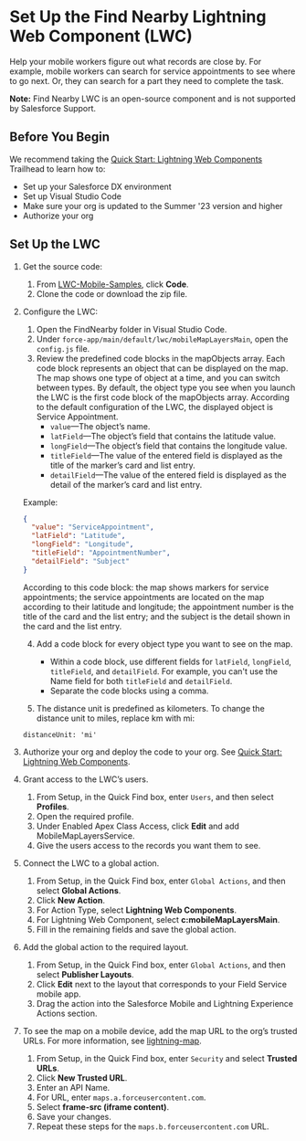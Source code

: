 # Set Up the Find Nearby Lightning Web Component (LWC)

Help your mobile workers figure out what records are close by. For example, mobile workers can search for service appointments to see where to go next. Or, they can search for a part they need to complete the task.

**Note:** Find Nearby LWC is an open-source component and is not supported by Salesforce Support.

## Before You Begin

We recommend taking the [Quick Start: Lightning Web Components](https://trailhead.salesforce.com/content/learn/projects/quick-start-lightning-web-components) Trailhead to learn how to:

- Set up your Salesforce DX environment
- Set up Visual Studio Code
- Make sure your org is updated to the Summer '23 version and higher
- Authorize your org

## Set Up the LWC

1. Get the source code:
   1. From [LWC-Mobile-Samples](https://github.com/forcedotcom/LWC-Mobile-Samples), click **Code**.
   2. Clone the code or download the zip file.
2. Configure the LWC:

   1. Open the FindNearby folder in Visual Studio Code.
   2. Under `force-app/main/default/lwc/mobileMapLayersMain`, open the `config.js` file.
   3. Review the predefined code blocks in the mapObjects array. Each code block represents an object that can be displayed on the map. The map shows one type of object at a time, and you can switch between types. By default, the object type you see when you launch the LWC is the first code block of the mapObjects array. According to the default configuration of the LWC, the displayed object is Service Appointment.
      - `value`—The object’s name.
      - `latField`—The object’s field that contains the latitude value.
      - `longField`—The object’s field that contains the longitude value.
      - `titleField`—The value of the entered field is displayed as the title of the marker’s card and list entry.
      - `detailField`—The value of the entered field is displayed as the detail of the marker’s card and list entry.

   Example:

   ```json
   {
     "value": "ServiceAppointment",
     "latField": "Latitude",
     "longField": "Longitude",
     "titleField": "AppointmentNumber",
     "detailField": "Subject"
   }
   ```

   According to this code block: the map shows markers for service appointments; the service appointments are located on the map according to their latitude and longitude; the appointment number is the title of the card and the list entry; and the subject is the detail shown in the card and the list entry.

   4. Add a code block for every object type you want to see on the map.

      - Within a code block, use different fields for `latField`, `longField`, `titleField`, and `detailField`. For example, you can't use the Name field for both `titleField` and `detailField`.
      - Separate the code blocks using a comma.

   5. The distance unit is predefined as kilometers. To change the distance unit to miles, replace km with mi:

   `distanceUnit: 'mi'`

3. Authorize your org and deploy the code to your org. See [Quick Start: Lightning Web Components](https://trailhead.salesforce.com/content/learn/projects/quick-start-lightning-web-components).
4. Grant access to the LWC’s users.
   1. From Setup, in the Quick Find box, enter `Users`, and then select **Profiles**.
   2. Open the required profile.
   3. Under Enabled Apex Class Access, click **Edit** and add MobileMapLayersService.
   4. Give the users access to the records you want them to see.
5. Connect the LWC to a global action.
   1. From Setup, in the Quick Find box, enter `Global Actions`, and then select **Global Actions**.
   2. Click **New Action**.
   3. For Action Type, select **Lightning Web Components**.
   4. For Lightning Web Component, select **c:mobileMapLayersMain**.
   5. Fill in the remaining fields and save the global action.
6. Add the global action to the required layout.
   1. From Setup, in the Quick Find box, enter `Global Actions`, and then select **Publisher Layouts**.
   2. Click **Edit** next to the layout that corresponds to your Field Service mobile app.
   3. Drag the action into the Salesforce Mobile and Lightning Experience Actions section.
7. To see the map on a mobile device, add the map URL to the org’s trusted URLs. For more information, see [lightning-map](https://developer.salesforce.com/docs/component-library/bundle/lightning-map/documentation).
   1. From Setup, in the Quick Find box, enter `Security` and select **Trusted URLs**.
   2. Click **New Trusted URL**.
   3. Enter an API Name.
   4. For URL, enter `maps.a.forceusercontent.com`.
   5. Select **frame-src (iframe content)**.
   6. Save your changes.
   7. Repeat these steps for the `maps.b.forceusercontent.com` URL.
